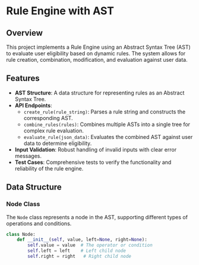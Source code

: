 # Rule Engine with AST


## Overview
This project implements a Rule Engine using an Abstract Syntax Tree (AST) to evaluate user eligibility based on dynamic rules. The system allows for rule creation, combination, modification, and evaluation against user data.

## Features
- **AST Structure**: A data structure for representing rules as an Abstract Syntax Tree.
- **API Endpoints**:
  - `create_rule(rule_string)`: Parses a rule string and constructs the corresponding AST.
  - `combine_rules(rules)`: Combines multiple ASTs into a single tree for complex rule evaluation.
  - `evaluate_rule(json_data)`: Evaluates the combined AST against user data to determine eligibility.
- **Input Validation**: Robust handling of invalid inputs with clear error messages.
- **Test Cases**: Comprehensive tests to verify the functionality and reliability of the rule engine.

## Data Structure
### Node Class
The `Node` class represents a node in the AST, supporting different types of operations and conditions.

```python
class Node:
    def __init__(self, value, left=None, right=None):
        self.value = value  # The operator or condition
        self.left = left    # Left child node
        self.right = right   # Right child node
